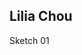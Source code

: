 ## Lilia Chou 

<script src="//cdnjs.cloudflare.com/ajax/libs/p5.js/0.5.8/p5.js"></script> <script src="lilia-1.js"></script>
Sketch 01

<script src="../footer.js"></script>
